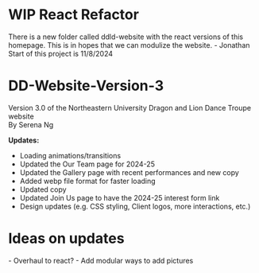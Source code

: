 # WIP React Refactor
There is a new folder called ddld-website with the react versions of this homepage. This is in hopes that we can modulize the website. - Jonathan <br>
Start of this project is 11/8/2024

# DD-Website-Version-3
Version 3.0 of the Northeastern University Dragon and Lion Dance Troupe website
<br>By Serena Ng

<strong>Updates:</strong>
- Loading animations/transitions
- Updated the Our Team page for 2024-25
- Updated the Gallery page with recent performances and new copy
- Added webp file format for faster loading
- Updated copy
- Updated Join Us page to have the 2024-25 interest form link
- Design updates (e.g. CSS styling, Client logos, more interactions, etc.)

<h1>Ideas on updates</h1>
- Overhaul to react?
- Add modular ways to add pictures
